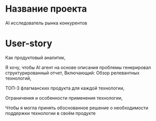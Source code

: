 # Название проекта
AI исследователь рынка конкурентов

# User-story

Как продуктовый аналитик,

Я хочу, чтобы AI агент на основе описания проблемы генерировал структурированный отчет,
Включающий:
Обзор релевантных технологий,

ТОП-3 флагманских продукта для каждой технологии,

Ограничения и особенности применения технологии, 

Чтобы я могла принять обоснованное решение о необходимости поддержки технологии в своём продукте
